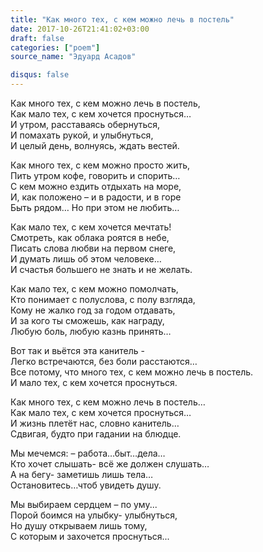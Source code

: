 ```yaml
---
title: "Как много тех, с кем можно лечь в постель"
date: 2017-10-26T21:41:02+03:00
draft: false
categories: ["poem"]
source_name: "Эдуард Асадов"

disqus: false
---
```

<!--more-->
Как много тех, с кем можно лечь в постель,  
Как мало тех, с кем хочется проснуться…  
И утром, расставаясь обернуться,  
И помахать рукой, и улыбнуться,  
И целый день, волнуясь, ждать вестей.  

Как много тех, с кем можно просто жить,  
Пить утром кофе, говорить и спорить…  
С кем можно ездить отдыхать на море,  
И, как положено – и в радости, и в горе  
Быть рядом… Но при этом не любить…  

Как мало тех, с кем хочется мечтать!  
Смотреть, как облака роятся в небе,  
Писать слова любви на первом снеге,  
И думать лишь об этом человеке…  
И счастья большего не знать и не желать.  

Как мало тех, с кем можно помолчать,  
Кто понимает с полуслова, с полу взгляда,  
Кому не жалко год за годом отдавать,  
И за кого ты сможешь, как награду,  
Любую боль, любую казнь принять…  

Вот так и вьётся эта канитель -  
Легко встречаются, без боли расстаются…  
Все потому, что много тех, с кем можно лечь в постель.  
И мало тех, с кем хочется проснуться.  

Как много тех, с кем можно лечь в постель…  
Как мало тех, с кем хочется проснуться…  
И жизнь плетёт нас, словно канитель…  
Сдвигая, будто при гадании на блюдце.  

Мы мечемся: – работа…быт…дела…  
Кто хочет слышать- всё же должен слушать…  
А на бегу- заметишь лишь тела…  
Остановитесь…чтоб увидеть душу.  

Мы выбираем сердцем – по уму...  
Порой боимся на улыбку- улыбнуться,  
Но душу открываем лишь тому,  
С которым и захочется проснуться...
